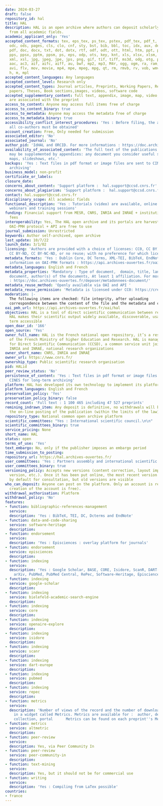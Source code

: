 ```yaml
---
date: 2024-03-27
draft: false
repository_id: hal
title: HAL
description: HAL is an open archive where authors can deposit scholarly documents
  from all academic fields.
academic_applicant_only: 'Yes'
accepted_content_formats: tex, eps_tex, ps_tex, pstex, pdf_tex, pdf_t, pdftex, zip,
  odc, ods, pages, cls, clo, cnf, sty, bst, bib, bbl, toc, idx, aux, def, loc, table,
  pdf, doc, docx, txt, dot, dotx, rtf, odf, odt, ott, html, htm, ppt, pptx, pot, potx,
  pps, ppsx, pptm, ppsm, ps, eps, odp, ots, key, knt, xls, xlsx, xlsm, xltx, xlt,
  xml, xsl, jpg, jpeg, jpe, jps, png, gif, tif, tiff, ms3d, odg, otg, pct, svg, gls,
  aac, ac3, aif, aifc, aiff, au, bwf, mp2, mp3, M4r, ogg, ogm, ra, ram, wma, wav,
  avi, flv, mov, movie, mp4, mpe, mpeg, mpg, qt, rm, rmvb, rv, vob, wmv, m4a, c, py,
  h, m, mpl
accepted_content_languages: Any languages
accepted_content_level: Research only
accepted_content_types: Journal articles, Preprints, Working Papers, Reports, Conference
  papers, Theses, Book sections,images, videos, software code
accepted_supplementary_content: full text, appendix, image, map, video, sound. Those
  are associated with the preprint
access_to_content: Anyone may access full items free of charge
access_to_content_binary: true
access_to_metadata: Anyone may access the metadata free of charge
access_to_metadata_binary: true
accessibility_conflict_interest_procedures: 'Yes : Before filing, the agreement of
  all co-authors must be obtained'
account_creation: Free, Only needed for submission
associated_editor: 'No'
associated_journal: 'No'
author_pid: 'IdHAL and ORCID. For more informations : https://doc.archives-ouvertes.fr/en/author-identifier-idhal-and-cv/'
availability_of_associated_content: 'The full text of the publications you submit
  may be supplemented by appendices: any document you consider useful such as illustrations,
  maps, slideshows, etc.'
backups: 'Yes : Text files in pdf format or image files are sent to CINES for long-term
  archiving'
business_model: non-profit
certificate_or_labels:
closure_date:
concerns_about_content: 'Support platform :  hal.support@ccsd.cnrs.fr'
concerns_about_plagiarism: 'Support platform :  hal.support@ccsd.cnrs.fr'
contact: hal.support@ccsd.cnrs.fr
disciplinary_scope: All academic fields
functional_description: 'Yes : Tutorials (video) are available, online documentation,
  webinars and training sessions'
funding: Financial support from MESR, CNRS, INRIA and INRAÉ + institutional portals
  fees
interoperability: Yes, The HAL open archive and its portals are harvestable via the
  OAI-PMH protocol + API are free to use
journal_submission: Unrestricted
keywords: Author self-archived, open archive
last_update: 10/7/22
launch_date: 3/1/02
licensing: 'Authors are provided with a choice of licenses: CC0, CC BY, CC BY-NC,
  CC BY-ND, CC BY-NC-ND, or no reuse; with no preference for which license chosen'
metadata_formats: 'Yes : Dublin Core, DC Terms, XML-TEI, BibTeX, EndNote. For more
  information on OAI-PMH formats : https://api.archives-ouvertes.fr/oai/hal/?verb=ListMetadataFormats'
metadata_languages: English and French
metadata_properties: 'Mandatory : Type of document,  domain, title, language of the
  document, author(s) of the documents, At least 1 affiliation. For more information
  : https://doc.archives-ouvertes.fr/deposer/metadonnees-document/'
metadata_reuse_method: 'Openly available via OAI and API '
metadata_reuse_permission: 'Metadata is licensed under CC0: https://creativecommons.org/publicdomain/zero/1.0/'
moderation: |-
  The following items are checked: file integrity, after uploading
  correspondence between the content of the file and the metadata and compliance with the publisher's policy for published documents. All repositories with files (full text, appendix, image, map, video, sound) are manually checked before being put online.
oai_pmh_url: https://api.archives-ouvertes.fr/oai/hal
objectives: HAL is a tool of direct scientific communication between researchers.
  HAL makes their scientific output widely available, discoverable, usable and long
  term accessible
open_doar_id: '166'
open_source: 'Yes'
owner_full_name: HAL is the French national open repository, it’s a research infrastructure
  of the French Ministry of higher Education and Research. HAL is managed by the Center
  for Direct Scientific Communication (CCSD), a common service unit joining CNRS,
  INRIA and INRAÉ, national research organizations
owner_short_name: CNRS, INRIA and INRAÉ
owner_url: https://www.cnrs.fr/
ownership_type: Public scientific research organisation
pid: HALid
peer_review_status: 'No'
persistence_of_content: 'Yes : Text files in pdf format or image files are sent to
  CINES for long-term archiving'
platform: HAL has developed its own technology to implement its platform
platform_languages: English and French
preservation_policy: 'Yes'
preservation_policy_binary: false
record_count: 'Full text : 1 100 465 including 47 527 preprints'
remining_indrawn_item: Any deposit is definitive, no withdrawals will be made after
  the on-line posting of the publication (within the limits of the law)
repository_type: National common open archive platform
scientific_committees: "Yes : International scientific council.\n\n"
scientific_committees_binary: true
service_pricing: None
short_name: HAL
status: open
terms_of_use: 'Yes'
text_embargo: No, only if the publisher imposes an embargo period
time_submission_to_posting:
repository_url: https://hal.archives-ouvertes.fr/
user_committees: 'Yes : Partners assembly and international scientific council'
user_committees_binary: true
versioning_policy: Accepts new versions (content correction, layout improvement, editor
  version, etc.). Once it has been put online, the most recent version is proposed
  by default for consultation, but old versions are visible
who_can_deposit: Anyone can post on the platform. Only an account is required ( The
  creation of the account is free).
withdrawal_authorisation: Platform
withdrawal_policy: 'No'
features:
- function: bibliographic-references-management
  service:
  description: 'Yes : BibTeX, TEI, DC, Dcterms and EndNote'
- function: data-and-code-sharing
  service: software-heritage
  description:
- function: endorsement
  service:
  description: 'Yes : Episciences : overlay platform for journals'
- function: endorsement
  service: episciences
  description:
- function: indexing
  service:
  description: 'Yes : Google Scholar, BASE, CORE, Isidore, ScanR, DART-Europe, OpenAIRE,
    arXiv, PubMed, PubMed Central, RePec, Software-Heritage, Episciences'
- function: indexing
  service: google-scholar
  description:
- function: indexing
  service: bielefeld-academic-search-engine
  description:
- function: indexing
  service: core
  description:
- function: indexing
  service: openaire-explore
  description:
- function: indexing
  service: isidore
  description:
- function: indexing
  service: scanr
  description:
- function: indexing
  service: dart-europe
  description:
- function: indexing
  service: pubmed
  description:
- function: indexing
  service: repec
  description:
- function: metrics
  service:
  description: 'Number of views of the record and the number of downloads of the file
    in a widget called Metrics. Metrics are available for :  author, depositor, structure,
    collection, portal      Metrics can be found on each preprint''s Metrics tab : view, clicks '
- function: metrics
  service: altmetric
  description:
- function: peer-review
  service:
  description: Yes, via Peer Community In
- function: peer-review
  service: peer-community-in
  description:
- function: text-mining
  service:
  description: Yes, but it should not be for commercial use
- function: writing
  service:
  description: 'Yes : Compiling from LaTex possible'
countries:
- france
---
```



